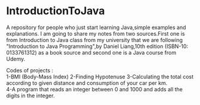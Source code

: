 # IntroductionToJava
A repository for people who just start learning Java,simple examples and explanations. I am going to share my notes from two sources.First one is from Introduction to Java class from my university that we are following "Introduction to Java Programming",by Daniel Liang,10th edition (ISBN-10: 0133761312) as a book source and second one is a Java course from Udemy.


Codes of projects :                                           
1-BMI (Body-Mass Index)
2-Finding Hypotenuse
3-Calculating the total cost according to given distance and consumption of your car per km.                           
4-A program that reads an integer between 0 and 1000 and adds all the digits in the integer.            
